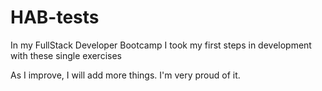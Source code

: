 # HAB-tests

In my FullStack Developer Bootcamp I took my first steps in development with these single exercises

As I improve, I will add more things. I'm very proud of it. 
